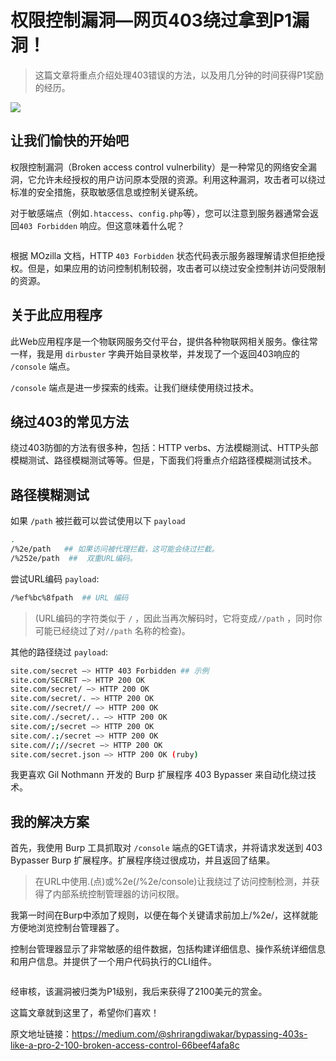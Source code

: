 # 权限控制漏洞—网页403绕过拿到P1漏洞！

> 这篇文章将重点介绍处理403错误的方法，以及用几分钟的时间获得P1奖励的经历。

![](E:\github\Awesome-SRC-experience\SRC_Methodology\img\1_nca2S7WsgrZp1wK5eYtlSQ.webp)

## 让我们愉快的开始吧

权限控制漏洞（Broken access control vulnerbility）是一种常见的网络安全漏洞，它允许未经授权的用户访问原本受限的资源。利用这种漏洞，攻击者可以绕过标准的安全措施，获取敏感信息或控制关键系统。

对于敏感端点（例如`.htaccess`、`config.php`等），您可以注意到服务器通常会返回`403 Forbidden` 响应。但这意味着什么呢？

<img title="" src="file:///E:/github/Awesome-SRC-experience/SRC_Methodology/img/1_p4dL3t13CjEQlaqS7cZ1AQ.webp" alt="" data-align="center">

根据 MOzilla 文档，HTTP `403 Forbidden` 状态代码表示服务器理解请求但拒绝授权。但是，如果应用的访问控制机制较弱，攻击者可以绕过安全控制并访问受限制的资源。

## 关于此应用程序

此Web应用程序是一个物联网服务交付平台，提供各种物联网相关服务。像往常一样，我是用 `dirbuster` 字典开始目录枚举，并发现了一个返回403响应的 `/console` 端点。

`/console` 端点是进一步探索的线索。让我们继续使用绕过技术。 

## 绕过403的常见方法

绕过403防御的方法有很多种，包括：HTTP verbs、方法模糊测试、HTTP头部模糊测试、路径模糊测试等等。但是，下面我们将重点介绍路径模糊测试技术。

## 路径模糊测试

如果 `/path`  被拦截可以尝试使用以下 `payload`

```bash
.
/%2e/path   ## 如果访问被代理拦截，这可能会绕过拦截。
/%252e/path  ##  双重URL编码。
```

尝试URL编码 `payload`:

```bash
/%ef%bc%8fpath  ## URL 编码
```

> (URL编码的字符类似于 `/` ，因此当再次解码时，它将变成`//path` ，同时你可能已经绕过了对`//path` 名称的检查)。

其他的路径绕过 `payload`:

```bash
site.com/secret –> HTTP 403 Forbidden ## 示例
site.com/SECRET –> HTTP 200 OK
site.com/secret/ –> HTTP 200 OK
site.com/secret/. –> HTTP 200 OK
site.com//secret// –> HTTP 200 OK
site.com/./secret/.. –> HTTP 200 OK
site.com/;/secret –> HTTP 200 OK
site.com/.;/secret –> HTTP 200 OK
site.com//;//secret –> HTTP 200 OK
site.com/secret.json –> HTTP 200 OK (ruby)
```

我更喜欢 Gil Nothmann 开发的 Burp 扩展程序 403 Bypasser 来自动化绕过技术。

## 我的解决方案

首先，我使用 Burp 工具抓取对 `/console` 端点的GET请求，并将请求发送到 403 Bypasser Burp 扩展程序。扩展程序绕过很成功，并且返回了结果。

> 在URL中使用.(点)或%2e(/%2e/console)让我绕过了访问控制检测，并获得了内部系统控制管理器的访问权限。

我第一时间在Burp中添加了规则，以便在每个关键请求前加上/%2e/，这样就能方便地浏览控制台管理器了。

控制台管理器显示了非常敏感的组件数据，包括构建详细信息、操作系统详细信息和用户信息。并提供了一个用户代码执行的CLI组件。

<img src="file:///E:/github/Awesome-SRC-experience/SRC_Methodology/img/1_WCQDJye8HjN3SPRaB8r66Q.webp" title="" alt="" data-align="center">

经审核，该漏洞被归类为P1级别，我后来获得了2100美元的赏金。

这篇文章就到这里了，希望你们喜欢！

原文地址链接：https://medium.com/@shrirangdiwakar/bypassing-403s-like-a-pro-2-100-broken-access-control-66beef4afa8c


